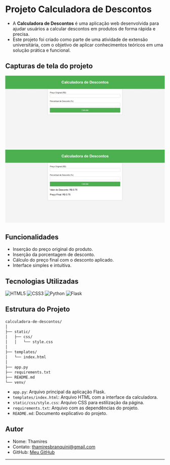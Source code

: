 # Projeto Calculadora de Descontos
- A **Calculadora de Descontos** é uma aplicação web desenvolvida para ajudar usuários a calcular descontos em produtos de forma rápida e precisa. 
- Este projeto foi criado como parte de uma atividade de extensão universitária, com o objetivo de aplicar conhecimentos teóricos em uma solução prática e funcional.

## Capturas de tela do projeto
![CALCULADORA](imagens/projeto.JPG)
![RESULTADO](imagens/resultado.JPG)

## Funcionalidades
- Inserção do preço original do produto.
- Inserção da porcentagem de desconto.
- Cálculo do preço final com o desconto aplicado.
- Interface simples e intuitiva.

## Tecnologias Utilizadas
![HTML5](https://img.shields.io/badge/HTML5-E34F26?style=for-the-badge&logo=html5&logoColor=white)
![CSS3](https://img.shields.io/badge/CSS3-1572B6?style=for-the-badge&logo=css3&logoColor=white)
![Python](https://img.shields.io/badge/python-3670A0?style=for-the-badge&logo=python&logoColor=ffdd54)
![Flask](https://img.shields.io/badge/flask-%23000.svg?style=for-the-badge&logo=flask&logoColor=white)

## Estrutura do Projeto

```
calculadora-de-descontos/
│
├── static/
│   ├── css/
│   │   └── style.css
│
├── templates/
│   └── index.html
│
├── app.py
├── requirements.txt
├── README.md
└── venv/
```

- `app.py`: Arquivo principal da aplicação Flask.
- `templates/index.html`: Arquivo HTML com a interface da calculadora.
- `static/css/style.css`: Arquivo CSS para estilização da página.
- `requirements.txt`: Arquivo com as dependências do projeto.
- `README.md`: Documento explicativo do projeto.

## Autor

- Nome: Thamires
- Contato: thamiresbranquini@gmail.com
- GitHub: [Meu GitHub](https://github.com/ranpoluv)
---